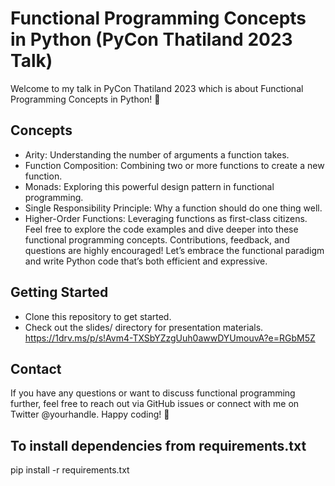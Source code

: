 # Functional Programming Concepts in Python (PyCon Thatiland 2023 Talk)
Welcome to my talk in PyCon Thatiland 2023 which is about Functional Programming Concepts in Python! 🐍

## Concepts
- Arity: Understanding the number of arguments a function takes.
- Function Composition: Combining two or more functions to create a new function.
- Monads: Exploring this powerful design pattern in functional programming.
- Single Responsibility Principle: Why a function should do one thing well.
- Higher-Order Functions: Leveraging functions as first-class citizens.
Feel free to explore the code examples and dive deeper into these functional programming concepts. Contributions, feedback, and questions are highly encouraged! Let’s embrace the functional paradigm and write Python code that’s both efficient and expressive.

## Getting Started
- Clone this repository to get started.
- Check out the slides/ directory for presentation materials. https://1drv.ms/p/s!Avm4-TXSbYZzgUuh0awwDYUmouvA?e=RGbM5Z
## Contact
If you have any questions or want to discuss functional programming further, feel free to reach out via GitHub issues or connect with me on Twitter @yourhandle.
Happy coding! 🚀

## To install dependencies from requirements.txt
pip install -r requirements.txt
